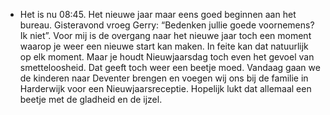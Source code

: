 - Het is nu 08:45. Het nieuwe jaar maar eens goed beginnen aan het bureau. Gisteravond vroeg Gerry: “Bedenken jullie goede voornemens? Ik niet”. Voor mij is de overgang naar het nieuwe jaar toch een moment waarop je weer een nieuwe start kan maken. In feite kan dat natuurlijk op elk moment. Maar je houdt Nieuwjaarsdag toch even het gevoel van smetteloosheid. Dat geeft toch weer een beetje moed. Vandaag gaan we de kinderen naar Deventer brengen en voegen wij ons bij de familie in Harderwijk voor een Nieuwjaarsreceptie. Hopelijk lukt dat allemaal een beetje met de gladheid en de ijzel.